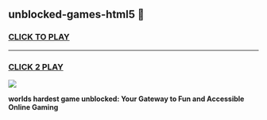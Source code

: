 
## unblocked-games-html5 👋
<h3>
<a href="https://premium.freeplayer.one?title=unblocked-games-html5&ref=14F">CLICK TO PLAY</a></h3>
<hr>

<h3>
<a href="https://premium.freeplayer.one?title=unblocked-games-html5&ref=14F">CLICK 2 PLAY</a>
  
</h3>

<a href="https://premium.freeplayer.one?title=unblocked-games-html5&ref=12F/"><img src="https://clearcache.store/games.png"></a>


**worlds hardest game unblocked: Your Gateway to Fun and Accessible Online Gaming**
